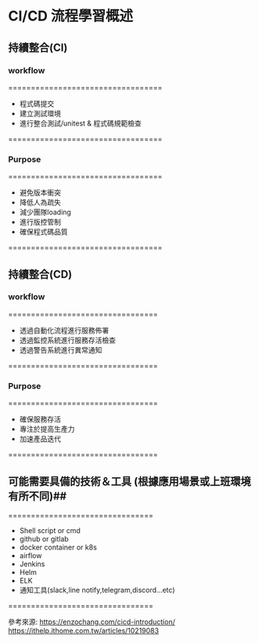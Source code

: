 # CI/CD 流程學習概述 #
## 持續整合(CI) ##
### workflow ###
==================================
* 程式碼提交
* 建立測試環境
* 進行整合測試/unitest & 程式碼規範檢查
  
==================================
### Purpose ###
==================================
* 避免版本衝突
* 降低人為疏失
* 減少團隊loading
* 進行版控管制
* 確保程式碼品質
  
==================================

## 持續整合(CD) ##
### workflow ###
=================================
* 透過自動化流程進行服務佈署
* 透過監控系統進行服務存活檢查
* 透過警告系統進行異常通知
  
=================================
### Purpose ###
=================================
* 確保服務存活
* 專注於提高生產力
* 加速產品迭代
  
=================================

## 可能需要具備的技術＆工具 (根據應用場景或上班環境有所不同)##
================================
* Shell script or cmd
* github or gitlab
* docker container or k8s 
* airflow
* Jenkins
* Helm
* ELK
* 通知工具(slack,line notify,telegram,discord...etc)
  
================================


參考來源:
https://enzochang.com/cicd-introduction/
https://ithelp.ithome.com.tw/articles/10219083
